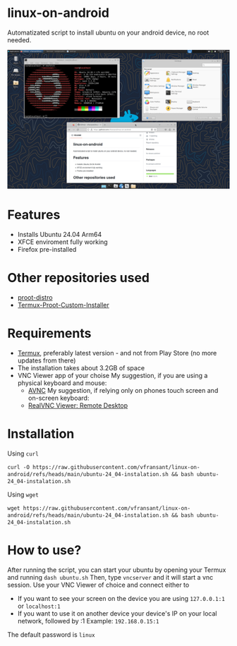 # linux-on-android
Automatizated script to install ubuntu on your android device, no root needed.

![Screenshot_20240924_233802_AVNC.jpg](https://raw.githubusercontent.com/vfransant/linux-on-android/refs/heads/main/Screenshot_20240924_233802_AVNC.jpg)

# Features
- Installs Ubuntu 24.04 Arm64
- XFCE enviroment fully working
- Firefox pre-installed

# Other repositories used
- [proot-distro](https://github.com/termux/proot-distro)
- [Termux-Proot-Custom-Installer](https://github.com/23xvx/Termux-Proot-Custom-Installer)

# Requirements
- [Termux](https://termux.dev/en/), preferably latest version - and not from Play Store (no more updates from there)
- The installation takes about 3.2GB of space
- VNC Viewer app of your choise
  My suggestion, if you are using a physical keyboard and mouse:
  - [AVNC](https://play.google.com/store/apps/details?id=com.gaurav.avnc)
  My suggestion, if relying only on phones touch screen and on-screen keyboard:
  - [RealVNC Viewer: Remote Desktop](https://play.google.com/store/apps/details?id=com.realvnc.viewer.android)

# Installation
Using `curl`

```
curl -O https://raw.githubusercontent.com/vfransant/linux-on-android/refs/heads/main/ubuntu-24_04-instalation.sh && bash ubuntu-24_04-instalation.sh
```

Using `wget`
```
wget https://raw.githubusercontent.com/vfransant/linux-on-android/refs/heads/main/ubuntu-24_04-instalation.sh && bash ubuntu-24_04-instalation.sh
```
# How to use?
After running the script, you can start your ubuntu by opening your Termux and running
```dash ubuntu.sh```
Then, type
```vncserver```
and it will start a vnc session. Use your VNC Viewer of choice and connect either to
- If you want to see your screen on the device you are using
```127.0.0.1:1``` or ```localhost:1```
- If you want to use it on another device
your device's IP on your local network, followed by :1
Example: `192.168.0.15:1`

The default password is `linux`
